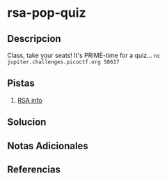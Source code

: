 # rsa-pop-quiz

## Descripcion
Class, take your seats! It's PRIME-time for a quiz... `nc jupiter.challenges.picoctf.org 58617`

## Pistas
1. [RSA info](https://simple.wikipedia.org/wiki/RSA_algorithm)

## Solucion 

## Notas Adicionales

## Referencias